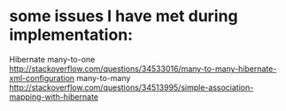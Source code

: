 # some issues I have met during implementation: 
Hibernate
many-to-one http://stackoverflow.com/questions/34533016/many-to-many-hibernate-xml-configuration
many-to-many http://stackoverflow.com/questions/34513995/simple-association-mapping-with-hibernate
